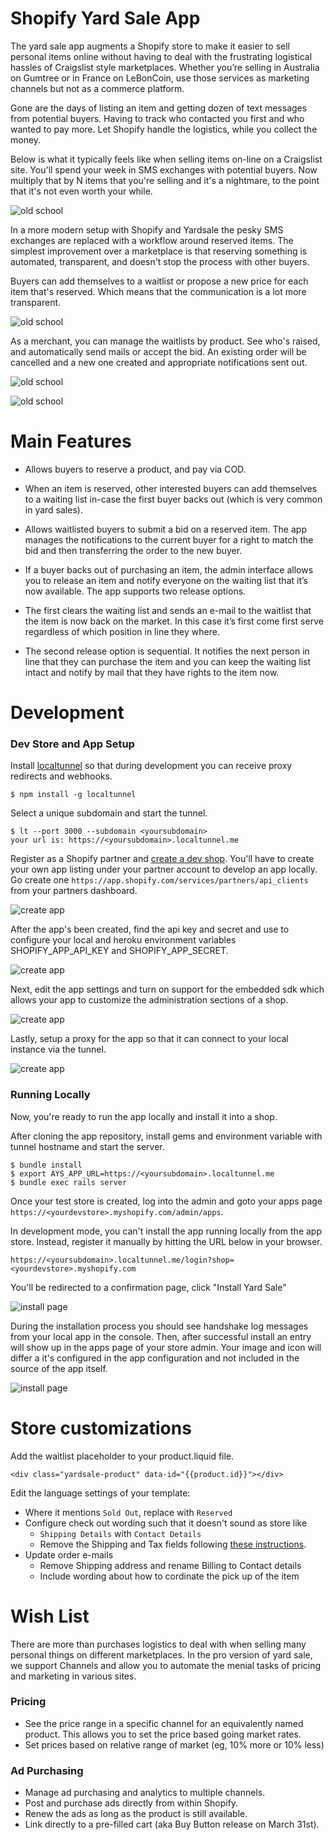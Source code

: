 # Shopify Yard Sale App

The yard sale app augments a Shopify store to make it easier to sell personal items online without having to deal with the frustrating logistical hassles of Craigslist style marketplaces. Whether you’re selling in Australia on Gumtree or in France on LeBonCoin, use those services as marketing channels but not as a commerce platform. 

Gone are the days of listing an item and getting dozen of text messages from potential buyers. Having to track who contacted you first and who wanted to pay more. Let Shopify handle the logistics, while you collect the money.

Below is what it typically feels like when selling items on-line on a Craigslist site. You'll spend your week in SMS exchanges with potential buyers. Now multiply that by N items that you're selling and it's a nightmare, to the point that it's not even worth your while.

![old school](doc/yardsale_iphone_chat.png)

In a more modern setup with Shopify and Yardsale the pesky SMS exchanges are replaced with a workflow around reserved items. The simplest improvement over a marketplace is that reserving something is automated, transparent, and doesn't stop the process with other buyers.

Buyers can add themselves to a waitlist or propose a new price for each item that's reserved. Which means that the communication is a lot more transparent.

![old school](doc/yardsale_reserved.png)

As a merchant, you can manage the waitlists by product. See who's raised, and automatically send mails or accept the bid. An existing order will be cancelled and a new one created and appropriate notifications sent out.

![old school](doc/yardsale_products_admin.png) 

![old school](doc/yardsale_buyers_admin.png)

# Main Features

* Allows buyers to reserve a product, and pay via COD.

* When an item is reserved, other interested buyers can add themselves to a waiting list in-case the first buyer backs out (which is very common in yard sales).

* Allows waitlisted buyers to submit a bid on a reserved item. The app manages the notifications to the current buyer for a right to match the bid and then transferring the order to the new buyer.

* If a buyer backs out of purchasing an item, the admin interface allows you to release an item and notify everyone on the waiting list that it’s now available. The app supports two release options.

* The first clears the waiting list and sends an e-mail to the waitlist that the item is now back on the market. In this case it’s first come first serve regardless of which position in line they where.

* The second release option is sequential. It notifies the next person in line that they can purchase the item and you can keep the waiting list intact and notify by mail that they have rights to the item now.

# Development

### Dev Store and App Setup

Install [localtunnel](http://localtunnel.me/) so that during development you can receive proxy redirects and webhooks.

```
$ npm install -g localtunnel
```

Select a unique subdomain and start the tunnel.

```
$ lt --port 3000 --subdomain <yoursubdomain>
your url is: https://<yoursubdomain>.localtunnel.me
```

Register as a Shopify partner and [create a dev shop](https://docs.shopify.com/themes/theme-development/getting-started/development-environment). You'll have to create your own app listing under your partner account to develop an app locally. Go create one `https://app.shopify.com/services/partners/api_clients` from your partners dashboard.

![create app](doc/app_create_partners.png)

After the app's been created, find the api key and secret and use to configure your local and heroku environment variables SHOPIFY_APP_API_KEY and SHOPIFY_APP_SECRET.

![create app](doc/app_edit_partners.png)

Next, edit the app settings and turn on support for the embedded sdk which allows your app to customize the administration sections of a shop.

![create app](doc/app_edit_partners_embedded.png)

Lastly, setup a proxy for the app so that it can connect to your local instance via the tunnel.

![create app](doc/app_edit_partners_proxy.png)

### Running Locally

Now, you're ready to run the app locally and install it into a shop.

After cloning the app repository, install gems and environment variable with tunnel hostname and start the server.

```
$ bundle install
$ export AYS_APP_URL=https://<yoursubdomain>.localtunnel.me
$ bundle exec rails server
```

Once your test store is created, log into the admin and goto your apps page `https://<yourdevstore>.myshopify.com/admin/apps`.

In development mode, you can't install the app running locally from the app store. Instead, register it manually by hitting the URL below in your browser.

```
https://<yoursubdomain>.localtunnel.me/login?shop=<yourdevstore>.myshopify.com
```

You'll be redirected to a confirmation page, click "Install Yard Sale"

![install page](doc/app_install_confirmation.png)

During the installation process you should see handshake log messages from your local app in the console. Then, after successful install an entry will show up in the apps page of your store admin. Your image and icon will differ a it's configured in the app configuration and not included in the source of the app itself.

![install page](doc/app_post_install.png)

# Store customizations

Add the waitlist placeholder to your product.liquid file. 

```
<div class="yardsale-product" data-id="{{product.id}}"></div>
```	  

Edit the language settings of your template:

- Where it mentions `Sold Out`, replace with `Reserved`
- Configure check out wording such that it doesn't sound as store like
  - `Shipping Details` with `Contact Details`
  - Remove the Shipping and Tax fields following [these instructions](https://docs.shopify.com/manual/configuration/store-customization/page-specific/checkout-page/customization-walkthroughs/hide-tax-line).
- Update order e-mails
  - Remove Shipping address and rename Billing to Contact details
  - Include wording about how to cordinate the pick up of the item

# Wish List

There are more than purchases logistics to deal with when selling many personal things on different marketplaces. In the pro version of yard sale, we support Channels and allow you to automate the menial tasks of pricing and marketing in various sites.

### Pricing

- See the price range in a specific channel for an equivalently named product. This allows you to set the price based going market rates.
- Set prices based on relative range of market (eg, 10% more or 10% less)

### Ad Purchasing

- Manage ad purchasing and analytics to multiple channels.
- Post and purchase ads directly from within Shopify.
- Renew the ads as long as the product is still available.
- Link directly to a pre-filled cart (aka Buy Button release on March 31st).
